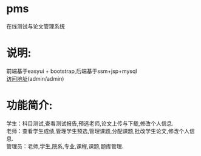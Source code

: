 # pms
在线测试与论文管理系统
<h1>说明:</h1>
前端基于easyui + bootstrap,后端基于ssm+jsp+mysql<br/>
<a href = "http://118.89.50.153:8080/pms">访问地址</a>(admin/admin)
<h1>功能简介:</h1>
学生：科目测试,查看测试报告,预选老师,论文上传与下载,修改个人信息.<br>
老师：查看学生成绩,管理学生预选,管理课题,分配课题,批改学生论文,修改个人信息.<br>
管理员：老师,学生,院系,专业,课程,课题,题库管理.<br>
